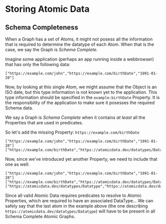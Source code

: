 # Storing Atomic Data

## Schema Completeness

When a Graph has a set of Atoms, it might not posess all the information that is required to determine the datatype of each Atom.
When that is the case, we say the Graph is _Schema Complete_.

Imagine some application (perhaps an app running inside a webbrowser) that has only the following data:

```ndjson
["https://example.com/john","https://example.com/birthDate","1991-01-20"]
```

Now, by looking at this single Atom, we might assume that the Object is an ISO date,
but this type information is not known yet to the application.
This type information should be specified in the `example:birthDate` Property.
It is the responsibility of the application to make sure it posesses the required Schema data.

We say a Graph is _Schema Complete_ when it contains _at least_ all the Properties that are used in predicates.

So let's add the missing Property: `https://example.com/birthDate`

```ndjson
["https://example.com/john","https://example.com/birthDate","1991-01-20"]
["https://example.com/birthDate","https://atomicdata.dev/datatypes/Datatype","https://atomicdata.dev/datatypes/dateTime"]
```

Now, since we've introduced yet another Property, we need to include that one as well:

```ndjson
["https://example.com/john","https://example.com/birthDate","1991-01-20"]
["https://example.com/birthDate","https://atomicdata.dev/datatypes/Datatype","https://atomicdata.dev/datatypes/dateTime"]
["https://atomicdata.dev/datatypes/Datatype","https://atomicdata.dev/datatypes/Datatype","https://atomicdata.dev/datatypes/atomicURI"]
```

Since all valid Atomic Data requires predicates to resolve to Atomic Properties, which are required to have an associated DataType...
We can safely say that the last atom in the example above (the one describing `https://atomicdata.dev/datatypes/Datatype`) will have to be present in all Schema Complete Atomic Graphs.
